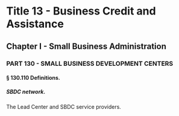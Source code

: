 
# Title 13 - Business Credit and Assistance
## Chapter I - Small Business Administration
### PART 130 - SMALL BUSINESS DEVELOPMENT CENTERS
#### § 130.110 Definitions.
##### SBDC network.

The Lead Center and SBDC service providers.

